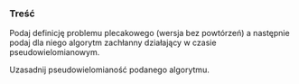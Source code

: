 ### Treść
Podaj definicję problemu plecakowego (wersja bez powtórzeń) a następnie podaj dla niego algorytm zachłanny działający w czasie pseudowielomianowym. 

Uzasadnij pseudowielomianość podanego algorytmu.
